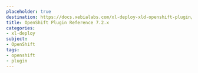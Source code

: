 ```yaml
---
placeholder: true
destination: https://docs.xebialabs.com/xl-deploy-xld-openshift-plugin/7.2.x/openshiftPluginManual.html
title: OpenShift Plugin Reference 7.2.x
categories:
- xl-deploy
subject:
- OpenShift
tags:
- openshift
- plugin
---
```

